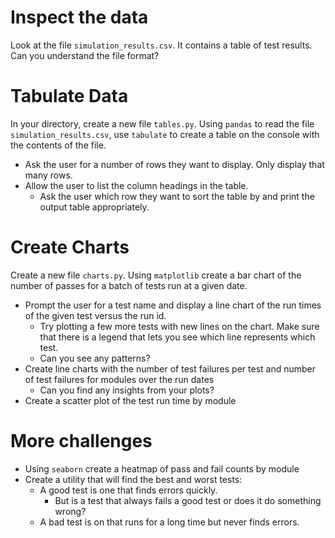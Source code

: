 # Inspect the data
Look at the file `simulation_results.csv`. It contains a table of test results. Can you understand the file format?

# Tabulate Data

In your directory, create a new file `tables.py`. Using `pandas` to read the file `simulation_results.csv`, use `tabulate` to create a table on the console with the contents of the file.
* Ask the user for a number of rows they want to display. Only display that many rows.
* Allow the user to list the column headings in the table.
    * Ask the user which row they want to sort the table by and print the output table appropriately.


# Create Charts

Create a new file `charts.py`. Using `matplotlib` create a bar chart of the number of passes for a batch of tests run at a given date.

* Prompt the user for a test name and display a line chart of the run times of the given test versus the run id.
    * Try plotting a few more tests with new lines on the chart. Make sure that there is a legend that lets you see which line represents which test.
    * Can you see any patterns?
* Create line charts with the number of test failures per test and number of test failures for modules over the run dates
    * Can you find any insights from your plots?
* Create a scatter plot of the test run time by module

# More challenges
* Using `seaborn` create a heatmap of pass and fail counts by module
* Create a utility that will find the best and worst tests:
    * A good test is one that finds errors quickly.
        * But is a test that always fails a good test or does it do something wrong?
    * A bad test is on that runs for a long time but never finds errors.